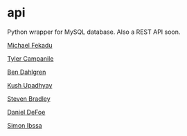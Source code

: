 # api

Python wrapper for MySQL database. 
Also a REST API soon. 

[Michael Fekadu](https://www.github.com/mfekadu)

[Tyler Campanile](https://www.github.com/tecampani)

[Ben Dahlgren](https://www.github.com/Dahlgreb)

[Kush Upadhyay](https://www.github.com/kpu-21)

[Steven Bradley](https://www.github.com/stbradle)

[Daniel DeFoe](https://www.github.com/danield2255)

[Simon Ibssa](https://www.github.com/ibssasimon)
